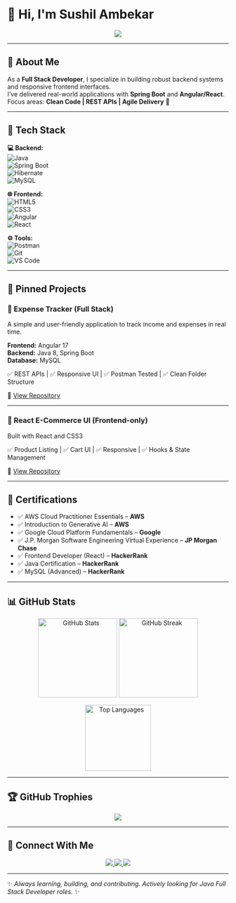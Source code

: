 # 👋 Hi, I'm Sushil Ambekar  

<p align="center">
  <img src="https://readme-typing-svg.herokuapp.com?size=25&duration=4000&color=4CAF50&center=true&vCenter=true&width=600&lines=Java+Full+Stack+Developer;Spring+Boot+%7C+Angular+%7C+React;2%2B+Years+of+Experience;Always+Learning+%26+Building" />
</p>

---

## 🎯 About Me  
As a **Full Stack Developer**, I specialize in building robust backend systems and responsive frontend interfaces.  
I’ve delivered real-world applications with **Spring Boot** and **Angular/React**.  
Focus areas: **Clean Code | REST APIs | Agile Delivery** 🚀  

---

## 🚀 Tech Stack  

**💻 Backend:**  
![Java](https://img.shields.io/badge/Java-ED8B00?style=for-the-badge&logo=openjdk&logoColor=white)  
![Spring Boot](https://img.shields.io/badge/Spring%20Boot-6DB33F?style=for-the-badge&logo=springboot&logoColor=white)  
![Hibernate](https://img.shields.io/badge/Hibernate-59666C?style=for-the-badge&logo=hibernate&logoColor=white)  
![MySQL](https://img.shields.io/badge/MySQL-005C84?style=for-the-badge&logo=mysql&logoColor=white)  

**🌐 Frontend:**  
![HTML5](https://img.shields.io/badge/HTML5-E34F26?style=for-the-badge&logo=html5&logoColor=white)  
![CSS3](https://img.shields.io/badge/CSS3-1572B6?style=for-the-badge&logo=css3&logoColor=white)  
![Angular](https://img.shields.io/badge/Angular-DD0031?style=for-the-badge&logo=angular&logoColor=white)  
![React](https://img.shields.io/badge/React-20232A?style=for-the-badge&logo=react&logoColor=61DAFB)  

**⚙️ Tools:**  
![Postman](https://img.shields.io/badge/Postman-FF6C37?style=for-the-badge&logo=postman&logoColor=white)  
![Git](https://img.shields.io/badge/Git-F05032?style=for-the-badge&logo=git&logoColor=white)  
![VS Code](https://img.shields.io/badge/VSCode-0078d7?style=for-the-badge&logo=visualstudiocode&logoColor=white)  

---

## 📌 Pinned Projects  

### 🔹 Expense Tracker (Full Stack)  
A simple and user-friendly application to track income and expenses in real time.  

**Frontend:** Angular 17  
**Backend:** Java 8, Spring Boot  
**Database:** MySQL  

✅ REST APIs | ✅ Responsive UI | ✅ Postman Tested | ✅ Clean Folder Structure  

🔗 [View Repository](https://github.com/SushilAmbekar/Expense-Tracker)  

---

### 🔹 React E-Commerce UI (Frontend-only)  
Built with React and CSS3  

✅ Product Listing | ✅ Cart UI | ✅ Responsive | ✅ Hooks & State Management  

🔗 [View Repository](https://github.com/SushilAmbekar/React-Ecommerce)  

---

## 📜 Certifications  

- ✅ AWS Cloud Practitioner Essentials – **AWS**  
- ✅ Introduction to Generative AI – **AWS**  
- ✅ Google Cloud Platform Fundamentals – **Google**  
- ✅ J.P. Morgan Software Engineering Virtual Experience – **JP Morgan Chase**  
- ✅ Frontend Developer (React) – **HackerRank**  
- ✅ Java Certification – **HackerRank**  
- ✅ MySQL (Advanced) – **HackerRank**  

---

## 📊 GitHub Stats  

<p align="center">
  <img src="https://github-readme-stats.vercel.app/api?username=SushilAmbekar&show_icons=true&theme=radical" alt="GitHub Stats" height="180px"/>
  <img src="https://github-readme-streak-stats.herokuapp.com/?user=SushilAmbekar&theme=radical" alt="GitHub Streak" height="180px"/>
</p>

<p align="center">
  <img src="https://github-readme-stats.vercel.app/api/top-langs/?username=SushilAmbekar&layout=compact&theme=radical" alt="Top Languages" height="150px"/>
</p>

---

## 🏆 GitHub Trophies  

<p align="center">
  <img src="https://github-profile-trophy.vercel.app/?username=SushilAmbekar&theme=dracula&margin-w=15&margin-h=15&column=6" />
</p>

---

## 🔗 Connect With Me  

<p align="center">
  <a href="https://linkedin.com/in/sushilambekar" target="_blank">
    <img src="https://img.shields.io/badge/LinkedIn-%230A66C2?style=for-the-badge&logo=linkedin&logoColor=white" />
  </a>
  <a href="https://www.hackerrank.com/sushilambekar" target="_blank">
    <img src="https://img.shields.io/badge/HackerRank-%232EC866?style=for-the-badge&logo=hackerrank&logoColor=white" />
  </a>
  <a href="https://sushilambekar-portfolio.com" target="_blank">
    <img src="https://img.shields.io/badge/Portfolio-%23000000?style=for-the-badge&logo=About.me&logoColor=white" />
  </a>
</p>

---

✨ *Always learning, building, and contributing. Actively looking for Java Full Stack Developer roles.* ✨
